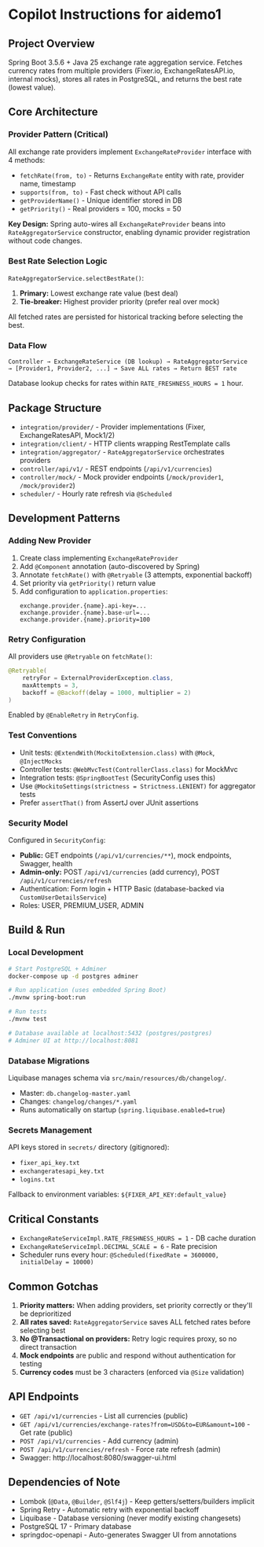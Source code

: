 # Copilot Instructions for aidemo1

## Project Overview
Spring Boot 3.5.6 + Java 25 exchange rate aggregation service. Fetches currency rates from multiple providers (Fixer.io, ExchangeRatesAPI.io, internal mocks), stores all rates in PostgreSQL, and returns the best rate (lowest value).

## Core Architecture

### Provider Pattern (Critical)
All exchange rate providers implement `ExchangeRateProvider` interface with 4 methods:
- `fetchRate(from, to)` - Returns `ExchangeRate` entity with rate, provider name, timestamp
- `supports(from, to)` - Fast check without API calls
- `getProviderName()` - Unique identifier stored in DB
- `getPriority()` - Real providers = 100, mocks = 50

**Key Design:** Spring auto-wires all `ExchangeRateProvider` beans into `RateAggregatorService` constructor, enabling dynamic provider registration without code changes.

### Best Rate Selection Logic
`RateAggregatorService.selectBestRate()`:
1. **Primary:** Lowest exchange rate value (best deal)
2. **Tie-breaker:** Highest provider priority (prefer real over mock)

All fetched rates are persisted for historical tracking before selecting the best.

### Data Flow
```
Controller → ExchangeRateService (DB lookup) → RateAggregatorService 
→ [Provider1, Provider2, ...] → Save ALL rates → Return BEST rate
```

Database lookup checks for rates within `RATE_FRESHNESS_HOURS = 1` hour.

## Package Structure
- `integration/provider/` - Provider implementations (Fixer, ExchangeRatesAPI, Mock1/2)
- `integration/client/` - HTTP clients wrapping RestTemplate calls
- `integration/aggregator/` - `RateAggregatorService` orchestrates providers
- `controller/api/v1/` - REST endpoints (`/api/v1/currencies`)
- `controller/mock/` - Mock provider endpoints (`/mock/provider1`, `/mock/provider2`)
- `scheduler/` - Hourly rate refresh via `@Scheduled`

## Development Patterns

### Adding New Provider
1. Create class implementing `ExchangeRateProvider`
2. Add `@Component` annotation (auto-discovered by Spring)
3. Annotate `fetchRate()` with `@Retryable` (3 attempts, exponential backoff)
4. Set priority via `getPriority()` return value
5. Add configuration to `application.properties`:
   ```properties
   exchange.provider.{name}.api-key=...
   exchange.provider.{name}.base-url=...
   exchange.provider.{name}.priority=100
   ```

### Retry Configuration
All providers use `@Retryable` on `fetchRate()`:
```java
@Retryable(
    retryFor = ExternalProviderException.class,
    maxAttempts = 3,
    backoff = @Backoff(delay = 1000, multiplier = 2)
)
```
Enabled by `@EnableRetry` in `RetryConfig`.

### Test Conventions
- Unit tests: `@ExtendWith(MockitoExtension.class)` with `@Mock`, `@InjectMocks`
- Controller tests: `@WebMvcTest(ControllerClass.class)` for MockMvc
- Integration tests: `@SpringBootTest` (SecurityConfig uses this)
- Use `@MockitoSettings(strictness = Strictness.LENIENT)` for aggregator tests
- Prefer `assertThat()` from AssertJ over JUnit assertions

### Security Model
Configured in `SecurityConfig`:
- **Public:** GET endpoints (`/api/v1/currencies/**`), mock endpoints, Swagger, health
- **Admin-only:** POST `/api/v1/currencies` (add currency), POST `/api/v1/currencies/refresh`
- Authentication: Form login + HTTP Basic (database-backed via `CustomUserDetailsService`)
- Roles: USER, PREMIUM_USER, ADMIN

## Build & Run

### Local Development
```bash
# Start PostgreSQL + Adminer
docker-compose up -d postgres adminer

# Run application (uses embedded Spring Boot)
./mvnw spring-boot:run

# Run tests
./mvnw test

# Database available at localhost:5432 (postgres/postgres)
# Adminer UI at http://localhost:8081
```

### Database Migrations
Liquibase manages schema via `src/main/resources/db/changelog/`.
- Master: `db.changelog-master.yaml`
- Changes: `changelog/changes/*.yaml`
- Runs automatically on startup (`spring.liquibase.enabled=true`)

### Secrets Management
API keys stored in `secrets/` directory (gitignored):
- `fixer_api_key.txt`
- `exchangeratesapi_key.txt`
- `logins.txt`

Fallback to environment variables: `${FIXER_API_KEY:default_value}`

## Critical Constants
- `ExchangeRateServiceImpl.RATE_FRESHNESS_HOURS = 1` - DB cache duration
- `ExchangeRateServiceImpl.DECIMAL_SCALE = 6` - Rate precision
- Scheduler runs every hour: `@Scheduled(fixedRate = 3600000, initialDelay = 10000)`

## Common Gotchas
1. **Priority matters:** When adding providers, set priority correctly or they'll be deprioritized
2. **All rates saved:** `RateAggregatorService` saves ALL fetched rates before selecting best
3. **No @Transactional on providers:** Retry logic requires proxy, so no direct transaction
4. **Mock endpoints** are public and respond without authentication for testing
5. **Currency codes** must be 3 characters (enforced via `@Size` validation)

## API Endpoints
- `GET /api/v1/currencies` - List all currencies (public)
- `GET /api/v1/currencies/exchange-rates?from=USD&to=EUR&amount=100` - Get rate (public)
- `POST /api/v1/currencies` - Add currency (admin)
- `POST /api/v1/currencies/refresh` - Force rate refresh (admin)
- Swagger: http://localhost:8080/swagger-ui.html

## Dependencies of Note
- Lombok (`@Data`, `@Builder`, `@Slf4j`) - Keep getters/setters/builders implicit
- Spring Retry - Automatic retry with exponential backoff
- Liquibase - Database versioning (never modify existing changesets)
- PostgreSQL 17 - Primary database
- springdoc-openapi - Auto-generates Swagger UI from annotations
